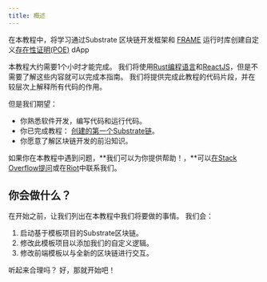 ```yaml
---
title: 概述
---
```



在本教程中，将学习通过Substrate 区块链开发框架和 [FRAME](../../knowledgebase/runtime/frame) 运行时库创建自定义[存在性证明(POE)](https://en.wikipedia.org/wiki/Proof_of_Existence) dApp



本教程大约需要1个小时才能完成。 我们将使用[Rust编程语言](https://www.rust-lang.org/)和[ReactJS](https://reactjs.org/)，但是不需要了解这些内容就可以完成本指南。 我们将提供完成此教程的代码片段，并在较层次上解释所有代码的作用。



但是我们期望：

- 你熟悉软件开发，编写代码和运行代码。
- 你已完成教程： [创建的第一个Substrate链](../../tutorials/create-your-first-substrate-chain)。
- 你愿意了解区块链开发的前沿知识。

如果你在本教程中遇到问题，**我们可以为你提供帮助！，**可以[在Stack Overflow提问](https://stackoverflow.com/questions/tagged/substrate)或在[Riot](https://riot.im/app/#/room/!HzySYSaIhtyWrwiwEV:matrix.org)中联系我们。



## 你会做什么？



在开始之前，让我们列出在本教程中我们将要做的事情。
我们会：

1. 启动基于模板项目的Substrate区块链。
2. 修改此模板项目以添加我们的自定义逻辑。
3. 修改前端模板以与全新的区块链进行交互。

听起来合理吗？ 好，那就开始吧！